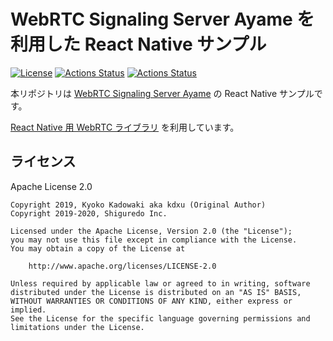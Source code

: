 # WebRTC Signaling Server Ayame を利用した React Native サンプル

[![License](https://img.shields.io/badge/License-Apache%202.0-blue.svg)](https://opensource.org/licenses/Apache-2.0)
[![Actions Status](https://github.com/OpenAyame/ayame-react-native-sample/workflows/iOS%20Test/badge.svg)](https://github.com/OpenAyame/ayame-react-native-sample/actions)
[![Actions Status](https://github.com/OpenAyame/ayame-react-native-sample/workflows/Android%20Test/badge.svg)](https://github.com/OpenAyame/ayame-react-native-sample/actions)

本リポジトリは [WebRTC Signaling Server Ayame](https://github.com/OpenAyame/ayame) の React Native サンプルです。

[React Native 用 WebRTC ライブラリ](https://github.com/shiguredo/react-native-webrtc-kit) を利用しています。

## ライセンス

Apache License 2.0

```
Copyright 2019, Kyoko Kadowaki aka kdxu (Original Author)
Copyright 2019-2020, Shiguredo Inc.

Licensed under the Apache License, Version 2.0 (the "License");
you may not use this file except in compliance with the License.
You may obtain a copy of the License at

    http://www.apache.org/licenses/LICENSE-2.0

Unless required by applicable law or agreed to in writing, software
distributed under the License is distributed on an "AS IS" BASIS,
WITHOUT WARRANTIES OR CONDITIONS OF ANY KIND, either express or implied.
See the License for the specific language governing permissions and
limitations under the License.
```
